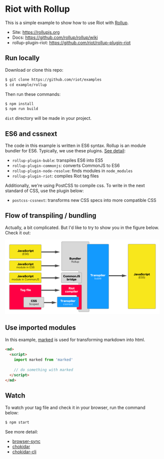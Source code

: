 # Riot with Rollup

This is a simple example to show how to use Riot with [Rollup](https://github.com/rollup/rollup).

- Site: https://rollupjs.org
- Docs: https://github.com/rollup/rollup/wiki
- rollup-plugin-riot: https://github.com/riot/rollup-plugin-riot

## Run locally

Download or clone this repo:

```bash
$ git clone https://github.com/riot/examples
$ cd example/rollup
```

Then run these commands:

```bash
$ npm install
$ npm run build
```

`dist` directory will be made in your project.

## ES6 and cssnext

The code in this example is written in ES6 syntax. Rollup is an module bundler for ES6. Typically, we use these plugins. [See detail](rollup.config.js):

- `rollup-plugin-buble`: transpiles ES6 into ES5
- `rollup-plugin-commonjs`: converts CommonJS to ES6
- `rollup-plugin-node-resolve`: finds modules in `node_modules`
- `rollup-plugin-riot`: compiles Riot tag files

Additionally, we're using PostCSS to compile css. To write in the next standard of CSS, use the plugin below:

- `postcss-cssnext`: transforms new CSS specs into more compatible CSS

## Flow of transpiling / bundling

Actually, a bit complicated. But I'd like to try to show you in the figure below. Check it out:

![flow](../_assets/rollup.png)

## Use imported modules

In this example, [marked](https://github.com/chjj/marked) is used for transforming markdown into html.

```html
<md>
  <script>
    import marked from 'marked'

    // do something with marked
  </script>
</md>
```

## Watch

To watch your tag file and check it in your browser, run the command below:

```bash
$ npm start
```

See more detail:

- [browser-sync](https://browsersync.io/)
- [chokidar](https://github.com/paulmillr/chokidar)
- [chokidar-cli](https://github.com/kimmobrunfeldt/chokidar-cli)
